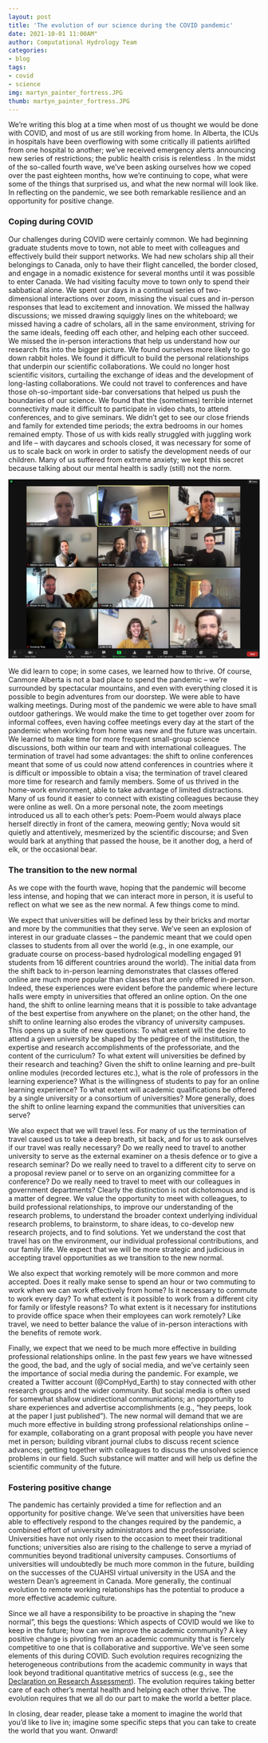 ```yaml
---
layout: post
title: 'The evolution of our science during the COVID pandemic'
date: 2021-10-01 11:00AM"
author: Computational Hydrology Team 
categories:
- blog
tags:
- covid
- science
img: martyn_painter_fortress.JPG
thumb: martyn_painter_fortress.JPG
---
```

We’re writing this blog at a time when most of us thought we would be done with COVID, and most of us are still working from home. In Alberta, the ICUs in hospitals have been overflowing with some critically ill patients airlifted from one hospital to another; we’ve received emergency alerts announcing new series of restrictions; the public health crisis is relentless . In the midst of the so-called fourth wave, we’ve been asking ourselves how we coped over the past eighteen months, how we’re continuing to cope, what were some of the things that surprised us, and what the new normal will look like. In reflecting on the pandemic, we see both remarkable resilience and an opportunity for positive change.

### Coping during COVID

Our challenges during COVID were certainly common. We had beginning graduate students move to town, not able to meet with colleagues and effectively build their support networks. We had new scholars ship all their belongings to Canada, only to have their flight cancelled, the border closed, and engage in a nomadic existence for several months until it was possible to enter Canada. We had visiting faculty move to town only to spend their sabbatical alone. We spent our days in a continual series of two-dimensional interactions over zoom, missing the visual cues and in-person responses that lead to excitement and innovation. We missed the hallway discussions; we missed drawing squiggly lines on the whiteboard; we missed having a cadre of scholars, all in the same environment, striving for the same ideals, feeding off each other, and helping each other succeed. We missed the in-person interactions that help us understand how our research fits into the bigger picture. We found ourselves more likely to go down rabbit holes. We found it difficult to build the personal relationships that underpin our scientific collaborations. We could no longer host scientific visitors, curtailing the exchange of ideas and the development of long-lasting collaborations. We could not travel to conferences and have those oh-so-important side-bar conversations that helped us push the boundaries of our science. We found that the (sometimes) terrible internet connectivity made it difficult to participate in video chats, to attend conferences, and to give seminars. We didn’t get to see our close friends and family for extended time periods; the extra bedrooms in our homes remained empty. Those of us with kids really struggled with juggling work and life – with daycares and schools closed, it was necessary for some of us to scale back on work in order to satisfy the development needs of our children. Many of us suffered from extreme anxiety; we kept this secret because talking about our mental health is sadly (still) not the norm.

![](../../assets/img/group_photo.jpg)

We did learn to cope; in some cases, we learned how to thrive. Of course, Canmore Alberta is not a bad place to spend the pandemic – we’re surrounded by spectacular mountains, and even with everything closed it is possible to begin adventures from our doorstep. We were able to have walking meetings. During most of the pandemic we were able to have small outdoor gatherings. We would make the time to get together over zoom for informal coffees, even having coffee meetings every day at the start of the pandemic when working from home was new and the future was uncertain. We learned to make time for more frequent small-group science discussions, both within our team and with international colleagues. The termination of travel had some advantages: the shift to online conferences meant that some of us could now attend conferences in countries where it is difficult or impossible to obtain a visa; the termination of travel cleared more time for research and family members. Some of us thrived in the home-work environment, able to take advantage of limited distractions. Many of us found it easier to connect with existing colleagues because they were online as well. On a more personal note, the zoom meetings introduced us all to each other’s pets: Poem-Poem would always place herself directly in front of the camera, meowing gently; Nova would sit quietly and attentively, mesmerized by the scientific discourse; and Sven would bark at anything that passed the house, be it another dog, a herd of elk, or the occasional bear.

### The transition to the new normal

As we cope with the fourth wave, hoping that the pandemic will become less intense, and hoping that we can interact more in person, it is useful to reflect on what we see as the new normal. A few things come to mind.

We expect that universities will be defined less by their bricks and mortar and more by the communities that they serve. We’ve seen an explosion of interest in our graduate classes – the pandemic meant that we could open classes to students from all over the world (e.g., in one example, our graduate course on process-based hydrological modelling engaged 91 students from 16 different countries around the world). The initial data from the shift back to in-person learning demonstrates that classes offered online are much more popular than classes that are only offered in-person. Indeed, these experiences were evident before the pandemic where lecture halls were empty in universities that offered an online option. On the one hand, the shift to online learning means that it is possible to take advantage of the best expertise from anywhere on the planet; on the other hand, the shift to online learning also erodes the vibrancy of university campuses. This opens up a suite of new questions: To what extent will the desire to attend a given university be shaped by the pedigree of the institution, the expertise and research accomplishments of the professoriate, and the content of the curriculum? To what extent will universities be defined by their research and teaching? Given the shift to online learning and pre-built online modules (recorded lectures etc.), what is the role of professors in the learning experience? What is the willingness of students to pay for an online learning experience? To what extent will academic qualifications be offered by a single university or a consortium of universities? More generally, does the shift to online learning expand the communities that universities can serve?

We also expect that we will travel less. For many of us the termination of travel caused us to take a deep breath, sit back, and for us to ask ourselves if our travel was really necessary? Do we really need to travel to another university to serve as the external examiner on a thesis defence or to give a research seminar? Do we really need to travel to a different city to serve on a proposal review panel or to serve on an organizing committee for a conference? Do we really need to travel to meet with our colleagues in government departments? Clearly the distinction is not dichotomous and is a matter of degree. We value the opportunity to meet with colleagues, to build professional relationships, to improve our understanding of the research problems, to understand the broader context underlying individual research problems, to brainstorm, to share ideas, to co-develop new research projects, and to find solutions. Yet we understand the cost that travel has on the environment, our individual professional contributions, and our family life. We expect that we will be more strategic and judicious in accepting travel opportunities as we transition to the new normal.

We also expect that working remotely will be more common and more accepted. Does it really make sense to spend an hour or two commuting to work when we can work effectively from home? Is it necessary to commute to work every day? To what extent is it possible to work from a different city for family or lifestyle reasons? To what extent is it necessary for institutions to provide office space when their employees can work remotely? Like travel, we need to better balance the value of in-person interactions with the benefits of remote work.

Finally, we expect that we need to be much more effective in building professional relationships online. In the past few years we have witnessed the good, the bad, and the ugly of social media, and we’ve certainly seen the importance of social media during the pandemic. For example, we created a Twitter account (@CompHyd_Earth) to stay connected with other research groups and the wider community. But social media is often used for somewhat shallow unidirectional communications; an opportunity to share experiences and advertise accomplishments (e.g., “hey peeps, look at the paper I just published”). The new normal will demand that we are much more effective in building strong professional relationships online – for example, collaborating on a grant proposal with people you have never met in person; building vibrant journal clubs to discuss recent science advances; getting together with colleagues to discuss the unsolved science problems in our field. Such substance will matter and will help us define the scientific community of the future.

### Fostering positive change

The pandemic has certainly provided a time for reflection and an opportunity for positive change. We’ve seen that universities have been able to effectively respond to the changes required by the pandemic, a combined effort of university administrators and the professoriate. Universities have not only risen to the occasion to meet their traditional functions; universities also are rising to the challenge to serve a myriad of communities beyond traditional university campuses. Consortiums of universities will undoubtedly be much more common in the future, building on the successes of the CUAHSI virtual university in the USA and the western Dean’s agreement in Canada. More generally, the continual evolution to remote working relationships has the potential to produce a more effective academic culture.

Since we all have a responsibility to be proactive in shaping the “new normal”, this begs the questions: Which aspects of COVID would we like to keep in the future; how can we improve the academic community? A key positive change is pivoting from an academic community that is fiercely competitive to one that is collaborative and supportive. We’ve seen some elements of this during COVID. Such evolution requires recognizing the heterogeneous contributions from the academic community in ways that look beyond traditional quantitative metrics of success (e.g., see the [Declaration on Research Assessment](https://sfdora.org/)). The evolution requires taking better care of each other’s mental health and helping each other thrive. The evolution requires that we all do our part to make the world a better place. 

In closing, dear reader, please take a moment to imagine the world that you’d like to live in; imagine some specific steps that you can take to create the world that you want. Onward!

